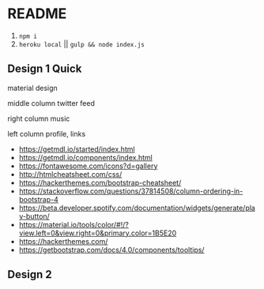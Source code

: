 # README

1. `npm i`
1. `heroku local` || `gulp && node index.js`

## Design 1 Quick
material design

middle column twitter feed

right column music

left column profile, links

* https://getmdl.io/started/index.html
* https://getmdl.io/components/index.html
* https://fontawesome.com/icons?d=gallery
* http://htmlcheatsheet.com/css/
* https://hackerthemes.com/bootstrap-cheatsheet/
* https://stackoverflow.com/questions/37814508/column-ordering-in-bootstrap-4
* https://beta.developer.spotify.com/documentation/widgets/generate/play-button/
* https://material.io/tools/color/#!/?view.left=0&view.right=0&primary.color=1B5E20
* https://hackerthemes.com/
* https://getbootstrap.com/docs/4.0/components/tooltips/

## Design 2
